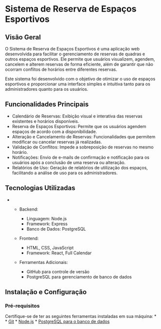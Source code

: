 # Sistema de Reserva de Espaços Esportivos
## Visão Geral

O Sistema de Reserva de Espaços Esportivos é uma aplicação web desenvolvida para facilitar o gerenciamento de reservas de quadras e outros espaços esportivos. Ele permite que usuários visualizem, agendem, cancelem e alterem reservas de forma eficiente, além de garantir que não ocorram conflitos de horários entre diferentes reservas.

Este sistema foi desenvolvido com o objetivo de otimizar o uso de espaços esportivos e proporcionar uma interface simples e intuitiva tanto para os administradores quanto para os usuários.

## Funcionalidades Principais

   * Calendário de Reservas: Exibição visual e interativa das reservas existentes e horários disponíveis.
   * Reserva de Espaços Esportivos: Permite que os usuários agendem espaços de acordo com a disponibilidade.
   * Alteração e Cancelamento de Reservas: Funcionalidades que permitem modificar ou cancelar reservas já realizadas.
   * Validação de Conflitos: Impede a sobreposição de reservas no mesmo horário.
   * Notificações: Envio de e-mails de confirmação e notificação para os usuários após a conclusão de uma reserva ou alteração.
   * Relatórios de Uso: Geração de relatórios de utilização dos espaços, facilitando a análise de uso para os administradores.

## Tecnologias Utilizadas
* 
    * Backend:
        * Linguagem: Node.js
        * Framework: Express
        * Banco de Dados: PostgreSQL

    * Frontend:
        * HTML, CSS, JavaScript
        * Framework: React, Full Calendar

    * Ferramentas Adicionais:
        * GitHub para controle de versão
        * PostgreSQL para gerenciamento de banco de dados

## Instalação e Configuração
### Pré-requisitos

Certifique-se de ter as seguintes ferramentas instaladas em sua máquina:
* 
    * [Git](https://git-scm.com/downloads)
    * [Node.js](https://nodejs.org/en/download/package-manager)
    * [PostgreSQL para o banco de dados](https://www.postgresql.org/)